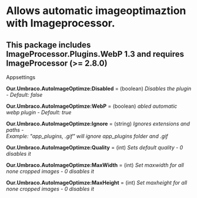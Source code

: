 # Allows automatic imageoptimaztion with Imageprocessor.

## This package includes ImageProcessor.Plugins.WebP 1.3 and requires ImageProcessor (>= 2.8.0)

Appsettings

**Our.Umbraco.AutoImageOptimze:Disabled** = (boolean) 
*Disables the plugin - Default: false*

**Our.Umbraco.AutoImageOptimze:WebP** = (boolean) 
*abled automatic webp plugin - Default: true*

**Our.Umbraco.AutoImageOptimze:Ignore** = (string) 
*Ignores extensions and paths -  
Example: "app_plugins, .gif" will ignore app_plugins folder and .gif*

**Our.Umbraco.AutoImageOptimze:Quality** = (int) 
*Sets default quality - 0 disables it*

**Our.Umbraco.AutoImageOptimze:MaxWidth** = (int) 
*Set maxwidth for all none cropped images - 0 disables it*

**Our.Umbraco.AutoImageOptimze:MaxHeight** = (int) 
*Set maxheight for all none cropped images - 0 disables it*
